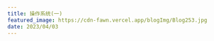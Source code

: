 ```yaml
---
title: 操作系统(一)
featured_image: https://cdn-fawn.vercel.app/blogImg/Blog253.jpg
date: 2023/04/03
---
```


